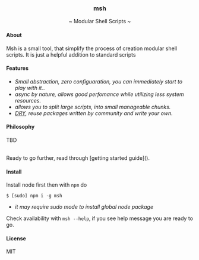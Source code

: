<div align="center">
<h3>msh</h3>
~ Modular Shell Scripts ~
</div>

#### About
Msh is a small tool, that simplify the process of creation modular shell scripts.
It is just a helpful addition to standard scripts

#### Features
 - *Small abstraction, zero configuaration, you can immediately start to play with it.*.
 - *async by nature, allows good perfomance while utilizing less system resources.*
 - *allows you to split large scripts, into small manageable chunks.*
 - *[DRY](), reuse packages written by community and write your own.*
  
#### Philosophy
 TBD

<br>
Ready to go further, read through [getting started guide]().


#### Install
Install node first then with `npm` do

```shell
$ [sudo] npm i -g msh
```

* *it may require sudo mode to install global node package*

Check availability with `msh --help`, if you see help message you are ready to go.

#### License
MIT
